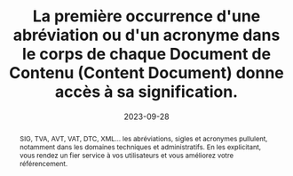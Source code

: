 ---
N: '5'
Rubrique: Contenus
title: La première occurrence d'une abréviation ou d'un acronyme dans le corps de chaque Document de Contenu (Content Document) donne accès à sa signification. 
detail: La première occurrence d'une abréviation ou d'un acronyme dans le corps de chaque page donne accès à sa signification. 
abstract: SIG, TVA, AVT, VAT, DTC, XML… les abréviations, sigles et acronymes pullulent, notamment dans les domaines techniques et administratifs. En les explicitant, vous rendez un fier service à vos utilisateurs et vous améliorez votre référencement.
categories: [" Contenus"]
agrege: O4005-E005
opquast: '4 005'
indiceebook: '005'
description: "Règle n° 005"
before: "004"
weight: "005"
after: "006"
actif: '1'
layout: rules
date: 2023-09-28
tags: ["Accessibilité"]
objectif: [
    "Permettre aux lectrices et lecteurs d’accéder rapidement à la signification d’un sigle. ", 
    "Permettre l’exploitation du contenu par un robot (pour l’établissement d’un index des sigles). ", 
    "Favoriser le référencement du contenu.", 
    "Améliorer l’accessibilité des contenus aux lectrices et lecteurs handicapées."
]
Meo: ["Au moins lors de la première apparition d’un sigle, acronyme ou abréviation dans la page, il s’agira de veiller à recourir à au moins l’une des méthodes ci-dessous :

    Expliciter sa signification au sein même du texte, par exemple : « une DTD (déclaration de type de document) ».
    Fournir un lien donnant accès à sa signification dans une page de glossaire ou via un affichage dynamique (bulle d’aide JavaScript).
    Baliser avec l’élément HTML abbr et renseigner l’attribut title de celui-ci pour indiquer sa signification.

La bonne pratique ne fait cette exigence que pour la première occurrence dans la page : cela peut être fait ou non pour les suivantes."]
Controle: ["Dans chaque page examinée, identifier visuellement chaque sigle, abréviation ou acronyme présent dans la page, puis vérifier, pour sa première occurrence dans la page, la présence, au moins :

    de sa signification immédiatement indiquée dans le contexte, par exemple entre parenthèses,
    d’un lien sur le sigle donnant accès à sa signification, par exemple dans un glossaire,
    ou de l’élément abbr doté d’un attribut title explicitant sa signification.
"]
epubcheck: 
ace: 
humancheck: true
Source: ["Opquast"]
Referentiel: [""]
steps: ["Développement", "Conception", "Éditorial"]
---